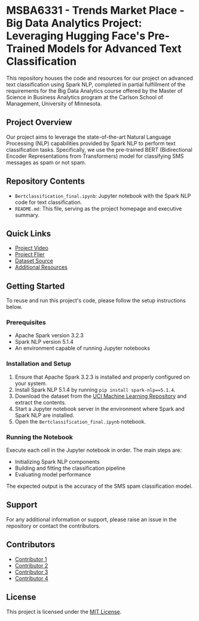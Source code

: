 # MSBA6331 - Trends Market Place - Big Data Analytics Project: Leveraging Hugging Face's Pre-Trained Models for Advanced Text Classification

This repository houses the code and resources for our project on advanced text classification using Spark NLP, completed in partial fulfillment of the requirements for the Big Data Analytics course offered by the Master of Science in Business Analytics program at the Carlson School of Management, University of Minnesota.

## Project Overview

Our project aims to leverage the state-of-the-art Natural Language Processing (NLP) capabilities provided by Spark NLP to perform text classification tasks. Specifically, we use the pre-trained BERT (Bidirectional Encoder Representations from Transformers) model for classifying SMS messages as spam or not spam.

## Repository Contents

- `Bertclassification_final.ipynb`: Jupyter notebook with the Spark NLP code for text classification.
- `README.md`: This file, serving as the project homepage and executive summary.

## Quick Links

- [Project Video](#)
- [Project Flier](#)
- [Dataset Source](https://archive.ics.uci.edu/ml/machine-learning-databases/00228/smsspamcollection.zip)
- [Additional Resources](#)

## Getting Started

To reuse and run this project's code, please follow the setup instructions below.

### Prerequisites

- Apache Spark version 3.2.3
- Spark NLP version 5.1.4
- An environment capable of running Jupyter notebooks

### Installation and Setup

1. Ensure that Apache Spark 3.2.3 is installed and properly configured on your system.
2. Install Spark NLP 5.1.4 by running `pip install spark-nlp==5.1.4`.
3. Download the dataset from the [UCI Machine Learning Repository](https://archive.ics.uci.edu/ml/machine-learning-databases/00228/smsspamcollection.zip) and extract the contents.
4. Start a Jupyter notebook server in the environment where Spark and Spark NLP are installed.
5. Open the `Bertclassification_final.ipynb` notebook.

### Running the Notebook

Execute each cell in the Jupyter notebook in order. The main steps are:

- Initializing Spark NLP components
- Building and fitting the classification pipeline
- Evaluating model performance

The expected output is the accuracy of the SMS spam classification model.

## Support

For any additional information or support, please raise an issue in the repository or contact the contributors.

## Contributors

- [Contributor 1](#)
- [Contributor 2](#)
- [Contributor 3](#)
- [Contributor 4](#)

## License

This project is licensed under the [MIT License](LICENSE.md).

